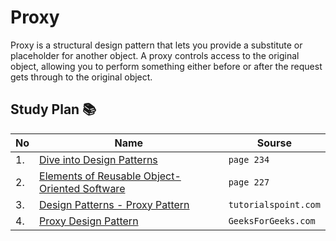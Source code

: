 # Proxy
Proxy is a structural design pattern that lets you provide a
substitute or placeholder for another object. A proxy controls
access to the original object, allowing you to perform
something either before or after the request gets through to
the original object.

## Study Plan 📚
|No|Name|Sourse|
|---|---|---|
|1.|[Dive into Design Patterns](https://github.com/abbos0123/Computer-Science-Books/blob/main/Design-Patterns/Dive%20into%20Design%20Patterns.pdf)|```page 234```|
|2.|[Elements of Reusable Object-Oriented Software](https://github.com/abbos0123/Computer-Science-Books/blob/main/Design-Patterns/Elements%20of%20Resusable%20Object-Oriented%20Software.pdf)|```page 227```|
|3.|[Design Patterns - Proxy Pattern](https://github.com/abbos0123/Design-Patterns/blob/main/Practice/Structural-Design-Patterns/Proxy/Design%20Patterns%20-%20Proxy%20Pattern.pdf)|```tutorialspoint.com```|
|4.|[Proxy Design Pattern](https://github.com/abbos0123/Design-Patterns/blob/main/Practice/Structural-Design-Patterns/Proxy/Proxy%20Design%20Pattern%20-%20GeeksforGeeks.pdf)|```GeeksForGeeks.com```|

